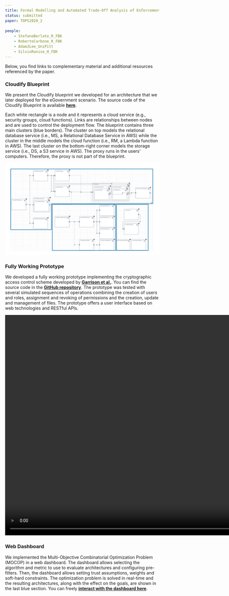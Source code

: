 ```yaml
---
title: Formal Modelling and Automated Trade-Off Analysis of Enforcement Architectures for Cryptographic Access Control in the Cloud
status: submitted
paper: TOPS2020_2

people:
    - StefanoBerlato_R_FBK
    - RobertoCarbone_R_FBK
    - AdamJLee_UniPitt
    - SilvioRanise_H_FBK
---
```


Below, you find links to complementary material and additional resources referenced by the paper.



### Cloudify Blueprint

We present the Cloudify blueprint we developed for an architecture that we later deployed for the eGovernment scenario. The source code of the Cloudify Blueprint is available [**here**](assets/TOPS2020_2/blueprint.yaml).

Each white rectangle is a node and it represents a cloud service (e.g., security groups, cloud functions). Links are relationships between nodes and are used to control the deployment flow. The blueprint contains three main clusters (blue borders). The cluster on top models the relational database service (i.e., MS, a Relational Database Service in AWS) while the cluster in the middle models the cloud function (i.e., RM, a Lambda function in AWS). The last cluster on the bottom-right corner models the storage service (i.e., DS, a S3 service in AWS). The proxy runs in the users' computers. Therefore, the proxy is not part of the blueprint.

![Cloudify Blueprint](assets/TOPS2020_2/blueprint.png)



### Fully Working Prototype

We developed a fully working prototype implementing the cryptographic access control scheme developed by [**Garrison et al.**](https://arxiv.org/pdf/1602.09069). You can find the source code in the [**GitHub repository**](https://github.com/stfbk/CryptoAC). The prototype was tested with several simulated sequences of operations combining the creation of users and roles, assignment and revoking of permissions and the creation, update and management of files. The prototype offers a user interface based on web technologies and RESTful APIs.

<video width="1280" height="720" controls>
    <source src="assets/TOPS2020_2/prototype.mp4" type="video/mp4">
    Your browser does not support the video tag.
</video>    
<br />

### Web Dashboard

We implemented the Multi-Objective Combinatorial Optimization Problem (MOCOP) in a web dashboard. The dashboard allows selecting the  algorithm and metric to use to evaluate architectures and configuring pre-filters. Then, the dashboard allows setting trust assumptions, weights and soft-hard constraints. The optimization problem is solved in real-time and the resulting architectures, along with the effect on the goals, are shown in the last blue section. You can freely [**interact with the dashboard here**](assets/TOPS2020_2/dashboard.html).